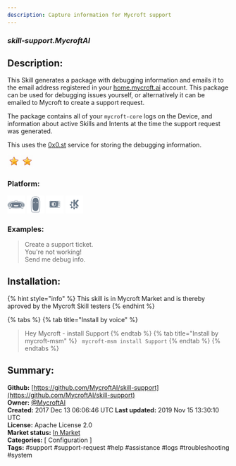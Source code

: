 ```yaml
---
description: Capture information for Mycroft support
---
```


### _skill-support.MycroftAI_  
## Description:  
This Skill generates a package with debugging information and emails it to the email address registered in your [home.mycroft.ai](https://home.mycroft.ai) account. This package can be used for debugging issues yourself, or alternatively it can be emailed to Mycroft to create a support request.

The package contains all of your `mycroft-core` logs on the Device, and information about active Skills and Intents at the time the support request was generated.

This uses the [0x0.st](https://0x0.st/) service for storing the debugging information.  
  
![](../.gitbook/assets/star.png)![](../.gitbook/assets/star.png)  
  
### Platform:  
 ![Mark I](../.gitbook/assets/mark-1-icon.png)  ![Mark II](../.gitbook/assets/mark-2-icon.png)  ![Picroft](../.gitbook/assets/picroft-icon.png)  ![plasmoid](../.gitbook/assets/kde.png)   
### Examples:  
> Create a support ticket.  
> You're not working!  
> Send me debug info.  
  
## Installation:  
{% hint style="info" %}
This skill is in Mycroft Market and is thereby aproved by the Mycroft Skill testers
{% endhint %}
    
{% tabs %}
{% tab title="Install by voice" %}
> Hey Mycroft - install Support
{% endtab %}
  {% tab title="Install by mycroft-msm" %}
``` mycroft-msm install Support```
{% endtab %}
  {% endtabs %}
    
## Summary:  
**Github:** [https://github.com/MycroftAI/skill-support](https://github.com/MycroftAI/skill-support)  
**Owner:** [@MycroftAI](https://github.com/MycroftAI)  
**Created:** 2017 Dec 13 06:06:46 UTC  **Last updated:** 2019 Nov 15 13:30:10 UTC  
**License:** Apache License 2.0  
**Market status:** [In Market](https://market.mycroft.ai/skill/mycroft-support-helper)  
**Categories:** [ Configuration ]   
**Tags:** \#support \#support-request \#help \#assistance \#logs \#troubleshooting \#system   
